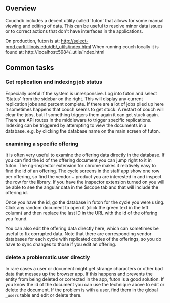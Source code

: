 ## Overview
Couchdb includes a decent utility called 'futon' that allows for some manual viewing and editing of data. This can be
useful to resolve minor data issues or to correct actions that don't have interfaces in the applications.

On production, futon is at: http://select-prod.carli.illinois.edu/db/_utils/index.html
When running couch locally it is found at: http://localhost:5984/_utils/index.html

## Common tasks

### Get replication and indexing job status

Especially useful if the system is unresponsive. Log into futon and select 'Status' from the sidebar on the right. This
will display any current replication jobs and percent complete. If there are a lot of jobs piled up here it sometimes
happens that couch seems to get stuck. A restart of couch will clear the jobs, but if something triggers them again it
can get stuck again. There are API routes in the middleware to trigger specific replications. Indexing can be triggered
by attempting to view the documents in a database. e.g. by clicking the database name on the main screen of futon.

### examining a specific offering

It is often very useful to examine the offering data directly in the database. If you can find the id of the offering
document you can jump right to it in futon. The ng-inspector extension for chrome makes it relatively easy to find the
id of an offering. The cycle screens in the staff app show one row per offering, so find the vendor + product you are
interested in and inspect the row for the library. If you have the inspector extension turned on you will be able to see
the angular data in the $scope tab and that will include the offering id.

Once you have the id, go the database in futon for the cycle you were using. Click any random document to open it (click 
the green text in the left column) and then replace the last ID in the URL with the id of the offering you found.

You can also edit the offering data directly here, which can sometimes be useful to fix corrupted data. Note that there
are corresponding vendor databases for each cycle with replicated copies of the offerings, so you do have to sync changes
to those if you edit an offering.

### delete a problematic user directly

In rare cases a user or document might get strange characters or other bad data that messes up the browser app. If this
happens and prevents the entity from being deleted or corrected in the app, futon is a good solution. If you know the id
of the document you can use the technique above to edit or delete the document. If the problem is with a user, find them
in the global `_users` table and edit or delete there.


